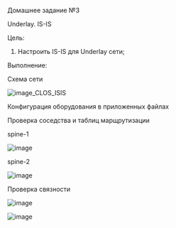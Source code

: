 Домашнее задание №3

Underlay. IS-IS

Цель:
1. Настроить IS-IS для Underlay сети;


Выполнение:

Схема сети

![image_CLOS_ISIS](https://github.com/aatihonov/OTUS_24/assets/169416214/b4f02cae-d987-4cd7-823c-488aa605b86c)

Конфигурация оборудования в приложенных файлах

Проверка соседства и таблиц марщрутизации

spine-1

![image](https://github.com/aatihonov/OTUS_24/assets/169416214/28865747-3970-4f98-8892-760ed64a2d0d)

spine-2

![image](https://github.com/aatihonov/OTUS_24/assets/169416214/74f37dae-d969-4432-bfb6-b635f4f54fba)

Проверка связности

![image](https://github.com/aatihonov/OTUS_24/assets/169416214/b72cd713-9b29-4ac2-b1d3-cdec49cd6e6c)

![image](https://github.com/aatihonov/OTUS_24/assets/169416214/7f8468fa-0126-46cf-8891-ce507d26cd9d)









